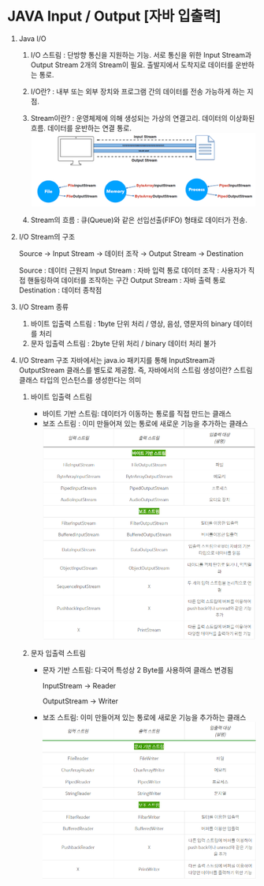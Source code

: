 # JAVA Input / Output [자바 입출력]

1. Java I/O
   1) I/O 스트림
   : 단방향 통신을 지원하는 기능. 서로 통신을 위한 Input Stream과 Output Stream 2개의 Stream이 필요. 출발지에서 도착지로 데이터를 운반하는 통로.
  
   2) I/O란?
   : 내부 또는 외부 장치와 프로그램 간의 데이터를 전송 가능하게 하는 지점.
  
   3) Stream이란?
   : 운영체제에 의해 생성되는 가상의 연결고리. 데이터의 이상화된 흐름. 데이터를 운반하는 연결 통로.
   ![img_12.png](img/img_12.png)
  
   4) Stream의 흐름
   : 큐(Queue)와 같은 선입선출(FIFO) 형태로 데이터가 전송.

2. I/O Stream의 구조

   Source → Input Stream → 데이터 조작 → Output Stream → Destination


    Source : 데이터 근원지
    Input Stream : 자바 입력 통로
    데이터 조작 : 사용자가 직접 핸들링하여 데이터를 조작하는 구간
    Output Stream : 자바 출력 통로
    Destination : 데이터 종착점

3. I/O Stream 종류
   1) 바이트 입출력 스트림 : 1byte 단위 처리 / 영상, 음성, 영문자의 binary 데이터를 처리
   2) 문자 입출력 스트림  : 2byte 단위 처리 / binary 데이터 처리 불가


4. I/O Stream 구조
   자바에서는 java.io 패키지를 통해 InputStream과 OutputStream 클래스를 별도로 제공함. 즉, 자바에서의 스트림 생성이란? 스트림 클래스 타입의 인스턴스를 생성한다는 의미

    1) 바이트 입출력 스트림
       - 바이트 기반 스트림: 데이터가 이동하는 통로를 직접 만드는 클래스
       - 보조 스트림 : 이미 만들어져 있는 통로에 새로운 기능을 추가하는 클래스
    ![img.png](img/img_10.png)
    2) 문자 입출력 스트림

       - 문자 기반 스트림: 다국어 특성상 2 Byte를 사용하여 클래스 변경됨
       
            InputStream -> Reader
       
            OutputStream -> Writer
       - 보조 스트림: 이미 만들어져 있는 통로에 새로운 기능을 추가하는 클래스 
       ![img_1.png](img/img_11.png)


